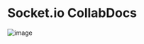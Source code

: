 <h1>Socket.io CollabDocs</h1>


![image](https://github.com/user-attachments/assets/b3596bdc-b2d5-45cf-9484-2a2fc999d773)
